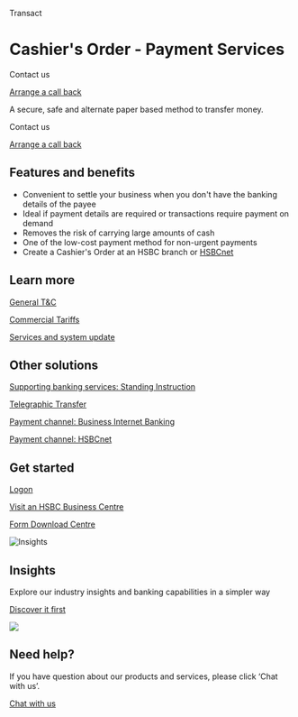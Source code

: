 Transact

# Cashier's Order - Payment Services

Contact us

[Arrange a call back](https://www.business.hsbc.com.hk/en-gb/arrange-a-call-back-payment)

A secure, safe and alternate paper based method to transfer money.

Contact us

[Arrange a call back](https://www.business.hsbc.com.hk/en-gb/arrange-a-call-back-payment)

## Features and benefits

* Convenient to settle your business when you don't have the banking details of the payee
* Ideal if payment details are required or transactions require payment on demand
* Removes the risk of carrying large amounts of cash
* One of the low-cost payment method for non-urgent payments
* Create a Cashier's Order at an HSBC branch or [HSBCnet](/en-gb/products/hsbcnet)

## Learn more

[General T&C](/en-gb/help-centre/business-forms/account-services-forms)

[Commercial Tariffs](/en-gb/regulations/commercial-tariffs)

[Services and system update](/en-gb/regulations/resource-centre-important-hsbc-payments-information)

## Other solutions

[Supporting banking services: Standing Instruction](/en-gb/products/standing-instruction)

[Telegraphic Transfer](/en-gb/products/telegraphic-transfer)

[Payment channel: Business Internet Banking](/en-gb/products/business-internet-banking)

[Payment channel: HSBCnet](/en-gb/products/hsbcnet)

## Get started

[Logon](https://www.online-banking.business.hsbc.com.hk/portalserver/logon?lang=en_US)

[Visit an HSBC Business Centre](/en-gb/products/hsbc-business-centres)

[Form Download Centre](/en-gb/help-centre/business-forms/making-payments-forms)

![Insights](/-/media/media/product-solution/theme-type/img-onboarding.png?h=1413&iar=0&w=1440&hash=0E9CE212C1F6AFCE9D0FE384CA6DCC0A "Insights")

## Insights

Explore our industry insights and banking capabilities in a simpler way

[Discover it first](/en-gb/insights)

![ ](/-/media/media/common/images/contact-us-img.png?h=604&iar=0&w=768&hash=A5675187A2C4B175E0CA7B5AD27C3A66 " ")

## Need help?

If you have question about our products and services, please click ‘Chat with us’.

[Chat with us](##)